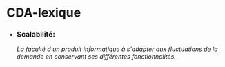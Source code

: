 # CDA-lexique


- ### Scalabilité: 
     *La faculté d'un produit informatique à s'adapter aux fluctuations de la demande en conservant ses différentes fonctionnalités.*
